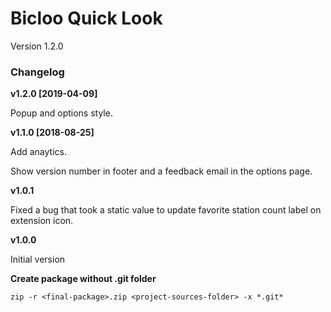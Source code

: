 # Bicloo Quick Look

Version 1.2.0

### Changelog

**v1.2.0 [2019-04-09]**

Popup and options style.

**v1.1.0 [2018-08-25]**

Add anaytics.

Show version number in footer and a feedback email in the options page.

**v1.0.1**

Fixed a bug that took a static value to update favorite station count label on extension icon.

**v1.0.0**

Initial version


**Create package without .git folder**

`zip -r <final-package>.zip <project-sources-folder> -x *.git*`
